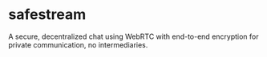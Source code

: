 # safestream
A secure, decentralized chat using WebRTC with end-to-end encryption for private communication, no intermediaries.
